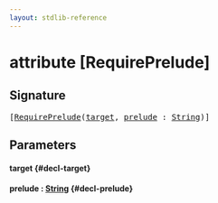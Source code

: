 ```yaml
---
layout: stdlib-reference
---
```


# attribute [RequirePrelude]

## Signature

<pre>
[<a href="/stdlib-reference/attributes/requireprelude-07">RequirePrelude</a>(<a href="/stdlib-reference/attributes/requireprelude-07#decl-target" class="code_param">target</a>, <a href="/stdlib-reference/attributes/requireprelude-07#decl-prelude" class="code_param">prelude</a> : <a href="/stdlib-reference/types/string-0/index" class="code_type">String</a>)]
</pre>

## Parameters

#### target {#decl-target}
#### prelude  : [String](/stdlib-reference/types/string-0/index) {#decl-prelude}

